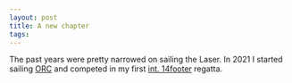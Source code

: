 ```yaml
---
layout: post
title: A new chapter
tags: 
---
```


The past years were pretty narrowed on sailing the Laser. In 2021 I started
sailing [ORC](https://en.wikipedia.org/wiki/Offshore_Racing_Congress) and
competed in my first [int. 14footer](https://www.international14.de/wp-content/uploads/2015/11/IMG_3875-1.jpg)
regatta.



